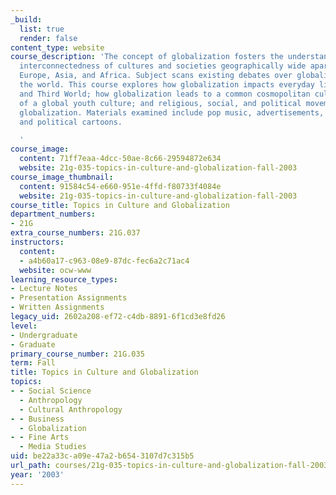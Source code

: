```yaml
---
_build:
  list: true
  render: false
content_type: website
course_description: 'The concept of globalization fosters the understanding of the
  interconnectedness of cultures and societies geographically wide apart; America,
  Europe, Asia, and Africa. Subject scans existing debates over globalization around
  the world. This course explores how globalization impacts everyday life in the First
  and Third World; how globalization leads to a common cosmopolitan culture; the emergence
  of a global youth culture; and religious, social, and political movements that challenge
  globalization. Materials examined include pop music, advertisements, film posters,
  and political cartoons.

  '
course_image:
  content: 71ff7eaa-4dcc-50ae-8c66-29594872e634
  website: 21g-035-topics-in-culture-and-globalization-fall-2003
course_image_thumbnail:
  content: 91584c54-e660-951e-4ffd-f80733f4084e
  website: 21g-035-topics-in-culture-and-globalization-fall-2003
course_title: Topics in Culture and Globalization
department_numbers:
- 21G
extra_course_numbers: 21G.037
instructors:
  content:
  - a4b60a17-c963-08e9-87dc-fec6a2c71ac4
  website: ocw-www
learning_resource_types:
- Lecture Notes
- Presentation Assignments
- Written Assignments
legacy_uid: 2602a208-ef72-c4db-8891-6f1cd3e8fd26
level:
- Undergraduate
- Graduate
primary_course_number: 21G.035
term: Fall
title: Topics in Culture and Globalization
topics:
- - Social Science
  - Anthropology
  - Cultural Anthropology
- - Business
  - Globalization
- - Fine Arts
  - Media Studies
uid: be22a33c-a09e-47a2-b654-3107d7c315b5
url_path: courses/21g-035-topics-in-culture-and-globalization-fall-2003
year: '2003'
---
```

